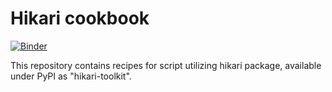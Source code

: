 # Hikari cookbook

[![Binder](https://mybinder.org/badge_logo.svg)](https://mybinder.org/v2/gh/Baharis/hikari_cookbook/HEAD)

This repository contains recipes for script utilizing hikari package, available under PyPI as "hikari-toolkit".
